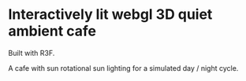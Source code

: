 # Interactively lit webgl 3D quiet ambient cafe

Built with R3F.

A cafe with sun rotational sun lighting for a simulated day / night cycle.

